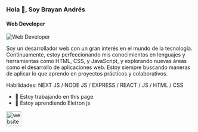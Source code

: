 ### Hola 👋, Soy Brayan Andrés
#### Web Developer 
![Web Developer ](https://arturssmirnovs.github.io/github-profile-readme-generator/images/banner.png)

Soy un desarrollador web con un gran interés en el mundo de la tecnología. Continuamente, estoy perfeccionando mis conocimientos en lenguajes y herramientas como HTML, CSS, y JavaScript, y explorando nuevas áreas como el desarrollo de aplicaciones web. Estoy siempre buscando maneras de aplicar lo que aprendo en proyectos prácticos y colaborativos.

Habilidades: NEXT JS / NODE JS / EXPRESS / REACT / JS / HTML / CSS 

- 🔭 Estoy trabajando en this page. 
- 🌱 Estoy aprendiendo Eletron js 


[<img src='https://cdn.jsdelivr.net/npm/simple-icons@3.0.1/icons/icloud.svg' alt='website' height='40'>](https://my-portfolio-brayan.vercel.app)  


